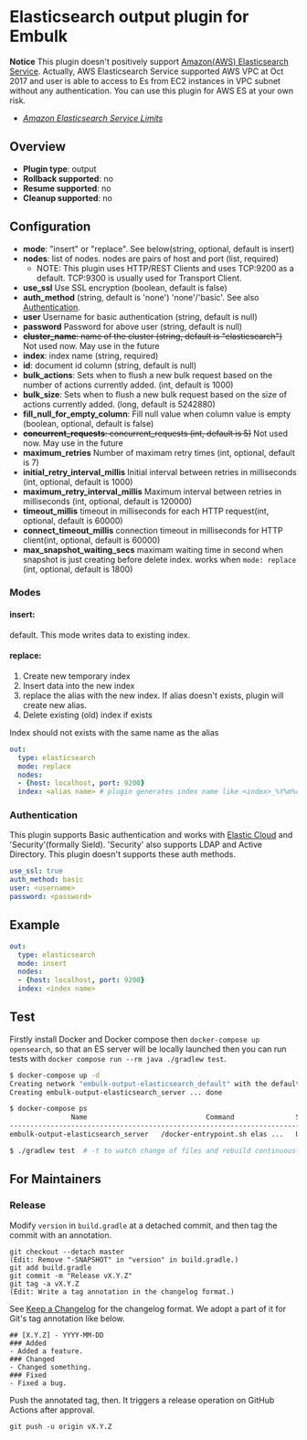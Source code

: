 # Elasticsearch output plugin for Embulk

**Notice** This plugin doesn't positively support [Amazon(AWS) Elasticsearch Service](https://aws.amazon.com/elasticsearch-service/).
Actually, AWS Elasticsearch Service supported AWS VPC at Oct 2017 and user is able to access to Es from EC2 instances in VPC subnet without any authentication.
You can use this plugin for AWS ES at your own risk.

- *[Amazon Elasticsearch Service Limits](http://docs.aws.amazon.com/elasticsearch-service/latest/developerguide/aes-limits.html)*

## Overview

* **Plugin type**: output
* **Rollback supported**: no
* **Resume supported**: no
* **Cleanup supported**: no

## Configuration

- **mode**: "insert" or "replace". See below(string, optional, default is insert)
- **nodes**: list of nodes. nodes are pairs of host and port (list, required)
  - NOTE: This plugin uses HTTP/REST Clients and uses TCP:9200 as a default. TCP:9300 is usually used for Transport Client.
- **use_ssl** Use SSL encryption (boolean, default is false)
- **auth_method** (string, default is 'none') 'none'/'basic'. See also [Authentication](#authentication).
- **user** Username for basic authentication (string, default is null)
- **password** Password for above user (string, default is null)
- ~~**cluster_name**: name of the cluster (string, default is "elasticsearch")~~ Not used now. May use in the future
- **index**: index name (string, required)
- **id**: document id column (string, default is null)
- **bulk_actions**: Sets when to flush a new bulk request based on the number of actions currently added. (int, default is 1000)
- **bulk_size**: Sets when to flush a new bulk request based on the size of actions currently added. (long, default is 5242880)
- **fill_null_for_empty_column**: Fill null value when column value is empty (boolean, optional, default is false)
- ~~**concurrent_requests**: concurrent_requests (int, default is 5)~~  Not used now. May use in the future
- **maximum_retries** Number of maximam retry times (int, optional, default is 7)
- **initial_retry_interval_millis** Initial interval between retries in milliseconds (int, optional, default is 1000)
- **maximum_retry_interval_millis** Maximum interval between retries in milliseconds (int, optional, default is 120000)
- **timeout_millis** timeout in milliseconds for each HTTP request(int, optional, default is 60000)
- **connect_timeout_millis** connection timeout in milliseconds for HTTP client(int, optional, default is 60000)
- **max_snapshot_waiting_secs** maximam waiting time in second when snapshot is just creating before delete index. works when `mode: replace` (int, optional, default is 1800)
### Modes

#### insert:

default.
This mode writes data to existing index.

#### replace:

1. Create new temporary index
2. Insert data into the new index
3. replace the alias with the new index. If alias doesn't exists, plugin will create new alias.
4. Delete existing (old) index if exists

Index should not exists with the same name as the alias

```yaml
out:
  type: elasticsearch
  mode: replace
  nodes:
  - {host: localhost, port: 9200}
  index: <alias name> # plugin generates index name like <index>_%Y%m%d-%H%M%S
```

### Authentication

This plugin supports Basic authentication and works with [Elastic Cloud](https://cloud.elastic.co/) and 'Security'(formally Sield).
'Security' also supports LDAP and Active Directory. This plugin doesn't supports these auth methods.

```yaml
use_ssl: true
auth_method: basic
user: <username>
password: <password>
```

## Example

```yaml
out:
  type: elasticsearch
  mode: insert
  nodes:
  - {host: localhost, port: 9200}
  index: <index name>
```

## Test

Firstly install Docker and Docker compose then `docker-compose up opensearch`,
so that an ES server will be locally launched then you can run tests with `docker compose run --rm java ./gradlew test`.

```sh
$ docker-compose up -d
Creating network "embulk-output-elasticsearch_default" with the default driver
Creating embulk-output-elasticsearch_server ... done

$ docker-compose ps
               Name                             Command               State                        Ports
------------------------------------------------------------------------------------------------------------------------------
embulk-output-elasticsearch_server   /docker-entrypoint.sh elas ...   Up      0.0.0.0:19200->9200/tcp, 0.0.0.0:19300->9300/tcp

$ ./gradlew test  # -t to watch change of files and rebuild continuously
```

For Maintainers
----------------

### Release

Modify `version` in `build.gradle` at a detached commit, and then tag the commit with an annotation.

```
git checkout --detach master
(Edit: Remove "-SNAPSHOT" in "version" in build.gradle.)
git add build.gradle
git commit -m "Release vX.Y.Z"
git tag -a vX.Y.Z
(Edit: Write a tag annotation in the changelog format.)
```

See [Keep a Changelog](https://keepachangelog.com/en/1.0.0/) for the changelog format. We adopt a part of it for Git's tag annotation like below.

```
## [X.Y.Z] - YYYY-MM-DD
### Added
- Added a feature.
### Changed
- Changed something.
### Fixed
- Fixed a bug.
```

Push the annotated tag, then. It triggers a release operation on GitHub Actions after approval.

```
git push -u origin vX.Y.Z
```
